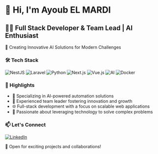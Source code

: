 # 👋 Hi, I'm Ayoub EL MARDI

## 👨‍💻 Full Stack Developer & Team Lead | AI Enthusiast

🚀 Creating Innovative AI Solutions for Modern Challenges

### 🛠️ Tech Stack

![NestJS](https://img.shields.io/badge/-NestJS-E0234E?style=flat-square&logo=nestjs&logoColor=white)
![Laravel](https://img.shields.io/badge/-Laravel-FF2D20?style=flat-square&logo=laravel&logoColor=white)
![Python](https://img.shields.io/badge/-Python-3776AB?style=flat-square&logo=python&logoColor=white)
![Next.js](https://img.shields.io/badge/-Next.js-000000?style=flat-square&logo=next.js&logoColor=white)
![Vue.js](https://img.shields.io/badge/-Vue.js-4FC08D?style=flat-square&logo=vue.js&logoColor=white)
![AI](https://img.shields.io/badge/-AI-00B9D1?style=flat-square&logo=artificial-intelligence&logoColor=white)
![Docker](https://img.shields.io/badge/-Docker-2496ED?style=flat-square&logo=docker&logoColor=white)

### 🌟 Highlights

- 🧠 Specializing in AI-powered automation solutions
- 👥 Experienced team leader fostering innovation and growth
- 🌐 Full-stack development with a focus on scalable web applications
- 🚀 Passionate about leveraging technology to solve complex problems

### 📫 Let's Connect

[![LinkedIn](https://img.shields.io/badge/-LinkedIn-0077B5?style=flat-square&logo=linkedin&logoColor=white)](https://www.linkedin.com/in/ayoub-el-mardi/)

💼 Open for exciting projects and collaborations!
